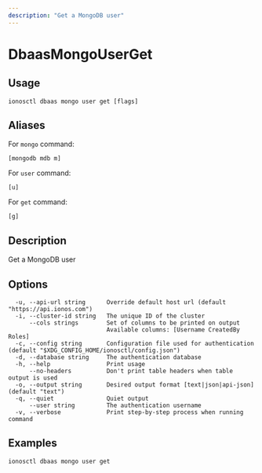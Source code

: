 ```yaml
---
description: "Get a MongoDB user"
---
```


# DbaasMongoUserGet

## Usage

```text
ionosctl dbaas mongo user get [flags]
```

## Aliases

For `mongo` command:

```text
[mongodb mdb m]
```

For `user` command:

```text
[u]
```

For `get` command:

```text
[g]
```

## Description

Get a MongoDB user

## Options

```text
  -u, --api-url string      Override default host url (default "https://api.ionos.com")
  -i, --cluster-id string   The unique ID of the cluster
      --cols strings        Set of columns to be printed on output 
                            Available columns: [Username CreatedBy Roles]
  -c, --config string       Configuration file used for authentication (default "$XDG_CONFIG_HOME/ionosctl/config.json")
  -d, --database string     The authentication database
  -h, --help                Print usage
      --no-headers          Don't print table headers when table output is used
  -o, --output string       Desired output format [text|json|api-json] (default "text")
  -q, --quiet               Quiet output
      --user string         The authentication username
  -v, --verbose             Print step-by-step process when running command
```

## Examples

```text
ionosctl dbaas mongo user get
```

